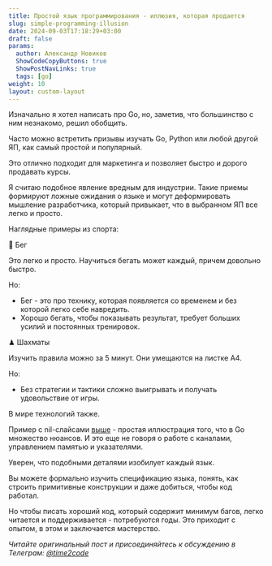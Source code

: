 ```yaml
---
title: Простой язык программирования - иллюзия, которая продается  
slug: simple-programming-illusion                 
date: 2024-09-03T17:18:29+03:00
draft: false                                 
params:
  author: Александр Новиков                  
  ShowCodeCopyButtons: true
  ShowPostNavLinks: true
  tags: [go]         
weight: 10
layout: custom-layout
---
```


Изначально я хотел написать про Go, но, заметив, что большинство с ним незнакомо, решил обобщить. 

Часто можно встретить призывы изучать Go, Python или любой другой ЯП, как самый простой и популярный.

Это отлично подходит для маркетинга и позволяет быстро и дорого продавать курсы. 

Я считаю подобное явление вредным для индустрии. Такие приемы формируют ложные ожидания о языке и могут деформировать мышление разработчика, который привыкает, что в выбранном ЯП все легко и просто.

Наглядные примеры из спорта: 

👟 Бег

Это легко и просто. Научиться бегать может каждый, причем довольно быстро. 

Но:

- Бег - это про технику, которая появляется со временем и без которой легко себе навредить. 
- Хорошо бегать, чтобы показывать результат, требует больших усилий и постоянных тренировок.

♟ Шахматы

Изучить правила можно за 5 минут. Они умещаются на листке A4.

Но:

- Без стратегии и тактики сложно выигрывать и получать удовольствие от игры.

В мире технологий также. 

Пример с nil-слайсами [выше](https://t.me/time2code/296) -  простая иллюстрация того, что в Go множество нюансов. И это еще не говоря о работе с каналами, управлением памятью и указателями.

Уверен, что подобными деталями изобилует каждый язык.

Вы можете формально изучить спецификацию языка, понять, как строить примитивные конструкции и даже добиться, чтобы код работал. 

Но чтобы писать хороший код, который содержит минимум багов, легко читается и поддерживается - потребуются годы. Это приходит с опытом, в этом и заключается мастерство.

*Читайте оригинальный пост и присоединяйтесь к обсуждению в Телеграм: [@time2code](https://t.me/time2code/297)*